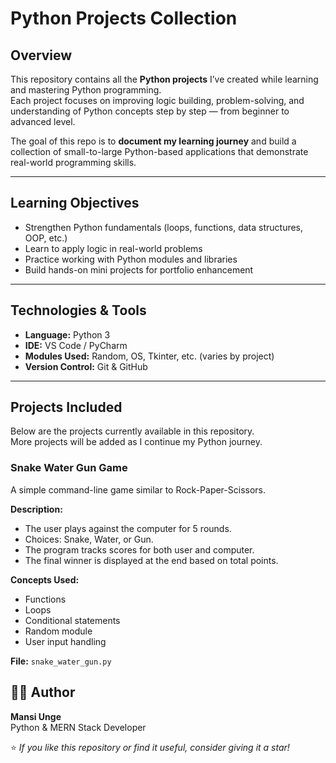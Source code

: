 # Python Projects Collection

## Overview
This repository contains all the **Python projects** I’ve created while learning and mastering Python programming.  
Each project focuses on improving logic building, problem-solving, and understanding of Python concepts step by step — from beginner to advanced level.

The goal of this repo is to **document my learning journey** and build a collection of small-to-large Python-based applications that demonstrate real-world programming skills.

---

## Learning Objectives
- Strengthen Python fundamentals (loops, functions, data structures, OOP, etc.)
- Learn to apply logic in real-world problems
- Practice working with Python modules and libraries
- Build hands-on mini projects for portfolio enhancement

---

## Technologies & Tools
- **Language:** Python 3  
- **IDE:** VS Code / PyCharm  
- **Modules Used:** Random, OS, Tkinter, etc. (varies by project)  
- **Version Control:** Git & GitHub  

---

## Projects Included
Below are the projects currently available in this repository.  
More projects will be added as I continue my Python journey.

### Snake Water Gun Game
A simple command-line game similar to Rock-Paper-Scissors.

**Description:**  
- The user plays against the computer for 5 rounds.  
- Choices: Snake, Water, or Gun.  
- The program tracks scores for both user and computer.  
- The final winner is displayed at the end based on total points.

**Concepts Used:**  
- Functions  
- Loops  
- Conditional statements  
- Random module  
- User input handling  

**File:** `snake_water_gun.py`




## 👩‍💻 Author
**Mansi Unge**  
Python & MERN Stack Developer  

⭐ *If you like this repository or find it useful, consider giving it a star!*
